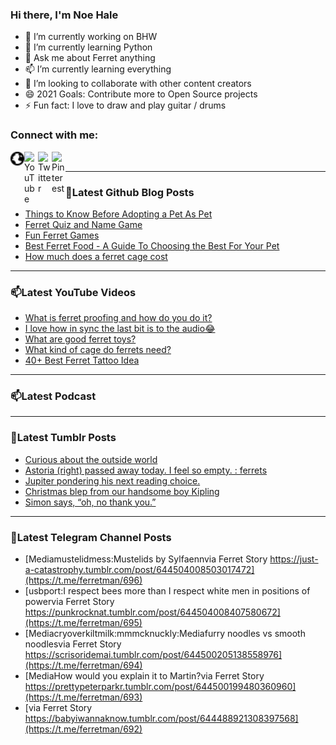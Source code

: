 ### Hi there, I'm Noe Hale

- 🔭 I’m currently working on BHW
- 🌱 I’m currently learning Python
- 💬 Ask me about Ferret anything
- 📫 I’m currently learning everything
- 🔭 I’m looking to collaborate with other content creators
- 😄 2021 Goals: Contribute more to Open Source projects
- ⚡ Fun fact: I love to draw and play guitar / drums

### Connect with me:

[<img align="left" alt="ferretvoice.com" width="22px" src="https://raw.githubusercontent.com/iconic/open-iconic/master/svg/globe.svg" />](https://ferretvoice.com)
[<img align="left" alt="YouTube" width="22px" src="https://cdn.jsdelivr.net/npm/simple-icons@v3/icons/youtube.svg" />](https://www.youtube.com/channel/UCk665XTfaMLVwFVWUmgnDiw)
[<img align="left" alt="Twitter" width="22px" src="https://cdn.jsdelivr.net/npm/simple-icons@v3/icons/twitter.svg" />](https://twitter.com/voiceferret)
[<img align="left" alt="Pinterest" width="22px" src="https://cdn.jsdelivr.net/npm/simple-icons@v3/icons/pinterest.svg" />](https://www.pinterest.com/voiceferret/)

<br />

---
### 🔭Latest Github Blog Posts
<!-- GITHUB:START -->
- [Things to Know Before Adopting a Pet As Pet](http://noehale.github.io/things-to-know-before-adopting-a-pet-as-pet/)
- [Ferret Quiz and Name Game](http://noehale.github.io/ferret-quiz/)
- [Fun Ferret Games](http://noehale.github.io/fun-ferret-games/)
- [Best Ferret Food - A Guide To Choosing the Best For Your Pet](http://noehale.github.io/best-ferret-food/)
- [How much does a ferret cage cost](http://noehale.github.io/how-much-does-a-ferret-cage-cost/)
<!-- GITHUB:END -->
---
### 📫Latest YouTube Videos

<!-- YOUTUBE:START -->
- [What is ferret proofing and how do you do it?](https://www.youtube.com/watch?v=81Syh_DJBQQ)
- [I love how in sync the last bit is to the audio😂](https://www.youtube.com/watch?v=WHBeGHwSlGY)
- [What are good ferret toys?](https://www.youtube.com/watch?v=tPxRilBzc0s)
- [What kind of cage do ferrets need?](https://www.youtube.com/watch?v=xzz6hC3sR5A)
- [40+ Best Ferret Tattoo Idea](https://www.youtube.com/watch?v=KIKqduR6Xcs)
<!-- YOUTUBE:END -->

---
### 📫Latest Podcast

<!-- PODCAST:START -->
<!-- PODCAST:END -->
---
### 📝Latest Tumblr Posts

<!-- TUMBLR:START -->
- [Curious about the outside world](https://come-forth-into-the-light.tumblr.com/post/644496445618225152)
- [Astoria (right) passed away today. I feel so empty. : ferrets](https://come-forth-into-the-light.tumblr.com/post/644473805920763904)
- [Jupiter pondering his next reading choice.](https://come-forth-into-the-light.tumblr.com/post/644451136755171328)
- [Christmas blep from our handsome boy Kipling](https://come-forth-into-the-light.tumblr.com/post/644405783571939330)
- [Simon says, “oh, no thank you.”](https://come-forth-into-the-light.tumblr.com/post/644383138259369984)
<!-- TUMBLR:END -->
---
### 📝Latest Telegram Channel Posts

<!-- TELEGRAM:START -->
- [Mediamustelidmess:Mustelids by Sylfaennvia Ferret Story https://just-a-catastrophy.tumblr.com/post/644504008503017472](https://t.me/ferretman/696)
- [usbport:I respect bees more than I respect white men in positions of powervia Ferret Story https://punkrocknat.tumblr.com/post/644504008407580672](https://t.me/ferretman/695)
- [Mediacryoverkiltmilk:mmmcknuckly:Mediafurry noodles vs smooth noodlesvia Ferret Story https://scrisoridemai.tumblr.com/post/644500205138558976](https://t.me/ferretman/694)
- [MediaHow would you explain it to Martin?via Ferret Story https://prettypeterparkr.tumblr.com/post/644500199480360960](https://t.me/ferretman/693)
- [via Ferret Story https://babyiwannaknow.tumblr.com/post/644488921308397568](https://t.me/ferretman/692)
<!-- TELEGRAM:END -->
